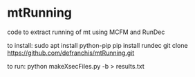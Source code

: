# mtRunning
code to extract running of mt using MCFM and RunDec

to install:
sudo apt install python-pip
pip install rundec
git clone https://github.com/defranchis/mtRunning.git

to run:
python makeXsecFiles.py -b > results.txt
